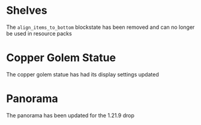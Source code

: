 # Shelves
The `align_items_to_bottom` blockstate has been removed and can no longer be used in resource packs

# Copper Golem Statue
The copper golem statue has had its display settings updated

# Panorama
The panorama has been updated for the 1.21.9 drop